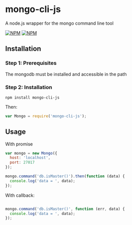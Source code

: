 # mongo-cli-js
A node.js wrapper for the mongo command line tool

[![NPM](https://nodei.co/npm/mongo-cli-js.png?downloads=true&downloadRank=true)](https://nodei.co/npm/mongo-cli-js/)
[![NPM](https://nodei.co/npm-dl/mongo-cli-js.png?months=6&height=3)](https://nodei.co/npm/mongo-cli-js/)

## Installation

### Step 1: Prerequisites

The mongodb must be installed and accessible in the path

### Step 2: Installation
    
    npm install mongo-cli-js
    
Then:

```js
var Mongo = require('mongo-cli-js');
```

## Usage

With promise

```js
var mongo = new Mongo({
  host: 'localhost',
  port: 27017
});

mongo.command('db.isMaster()').then(function (data) {
  console.log('data = ', data); 
});


```

With callback:

```js

mongo.command('db.isMaster()', function (err, data) {
  console.log('data = ', data);
});

```

